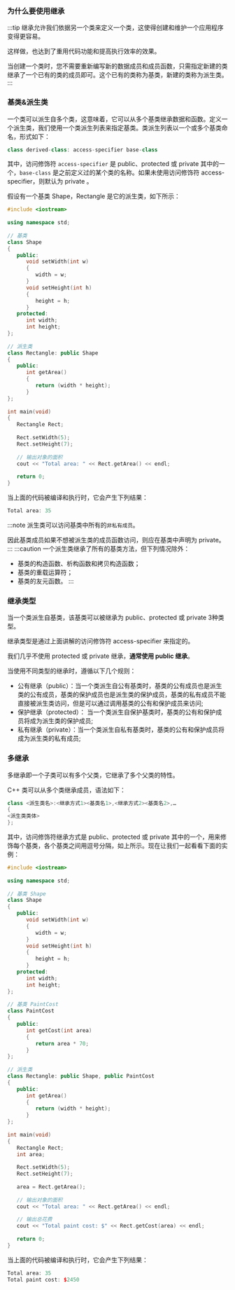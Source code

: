 ### 为什么要使用继承
:::tip
继承允许我们依据另一个类来定义一个类，这使得创建和维护一个应用程序变得更容易。

这样做，也达到了重用代码功能和提高执行效率的效果。

当创建一个类时，您不需要重新编写新的数据成员和成员函数，只需指定新建的类继承了一个已有的类的成员即可。这个已有的类称为基类，新建的类称为派生类。
:::



### 基类&派生类
一个类可以派生自多个类，这意味着，它可以从多个基类继承数据和函数。定义一个派生类，我们使用一个类派生列表来指定基类。类派生列表以一个或多个基类命名，形式如下：

```cpp
class derived-class: access-specifier base-class
```
其中，访问修饰符 `access-specifier` 是 public、protected 或 private 其中的一个，`base-class` 是之前定义过的某个类的名称。如果未使用访问修饰符 access-specifier，则默认为 private 。


假设有一个基类 Shape，Rectangle 是它的派生类，如下所示：
```cpp
#include <iostream>
 
using namespace std;
 
// 基类
class Shape 
{
   public:
      void setWidth(int w)
      {
         width = w;
      }
      void setHeight(int h)
      {
         height = h;
      }
   protected:
      int width;
      int height;
};
 
// 派生类
class Rectangle: public Shape
{
   public:
      int getArea()
      { 
         return (width * height); 
      }
};
 
int main(void)
{
   Rectangle Rect;
 
   Rect.setWidth(5);
   Rect.setHeight(7);
 
   // 输出对象的面积
   cout << "Total area: " << Rect.getArea() << endl;
 
   return 0;
}
```
当上面的代码被编译和执行时，它会产生下列结果：
```cpp
Total area: 35
```



:::note
派生类可以访问基类中所有的`非私有成员`。

因此基类成员如果不想被派生类的成员函数访问，则应在基类中声明为 private。
:::
:::caution
一个派生类继承了所有的基类方法，但下列情况除外：

- 基类的构造函数、析构函数和拷贝构造函数；
- 基类的重载运算符；
- 基类的友元函数。
:::


### 继承类型
当一个类派生自基类，该基类可以被继承为 public、protected 或 private 3种类型。

继承类型是通过上面讲解的访问修饰符 access-specifier 来指定的。

我们几乎不使用 protected 或 private 继承，**通常使用 public 继承**。

当使用不同类型的继承时，遵循以下几个规则：

- 公有继承（public）：当一个类派生自公有基类时，基类的公有成员也是派生类的公有成员，基类的保护成员也是派生类的保护成员，基类的私有成员不能直接被派生类访问，但是可以通过调用基类的公有和保护成员来访问;
- 保护继承（protected）： 当一个类派生自保护基类时，基类的公有和保护成员将成为派生类的保护成员;
- 私有继承（private）：当一个类派生自私有基类时，基类的公有和保护成员将成为派生类的私有成员;


### 多继承
多继承即一个子类可以有多个父类，它继承了多个父类的特性。

C++ 类可以从多个类继承成员，语法如下：
```cpp
class <派生类名>:<继承方式1><基类名1>,<继承方式2><基类名2>,…
{
<派生类类体>
};
```

其中，访问修饰符继承方式是 public、protected 或 private 其中的一个，用来修饰每个基类，各个基类之间用逗号分隔，如上所示。现在让我们一起看看下面的实例：
```cpp
#include <iostream>
 
using namespace std;
 
// 基类 Shape
class Shape 
{
   public:
      void setWidth(int w)
      {
         width = w;
      }
      void setHeight(int h)
      {
         height = h;
      }
   protected:
      int width;
      int height;
};
 
// 基类 PaintCost
class PaintCost 
{
   public:
      int getCost(int area)
      {
         return area * 70;
      }
};
 
// 派生类
class Rectangle: public Shape, public PaintCost
{
   public:
      int getArea()
      { 
         return (width * height); 
      }
};
 
int main(void)
{
   Rectangle Rect;
   int area;
 
   Rect.setWidth(5);
   Rect.setHeight(7);
 
   area = Rect.getArea();
   
   // 输出对象的面积
   cout << "Total area: " << Rect.getArea() << endl;
 
   // 输出总花费
   cout << "Total paint cost: $" << Rect.getCost(area) << endl;
 
   return 0;
}
```


当上面的代码被编译和执行时，它会产生下列结果：

```cpp
Total area: 35
Total paint cost: $2450
``` 